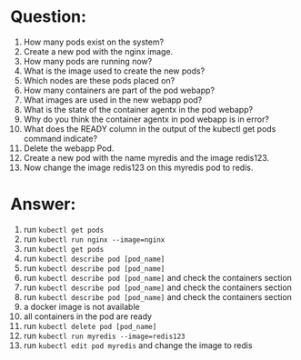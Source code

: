 # Question:

1. How many pods exist on the system?
2. Create a new pod with the nginx image.
3. How many pods are running now?
4. What is the image used to create the new pods?
5. Which nodes are these pods placed on?
6. How many containers are part of the pod webapp?
7. What images are used in the new webapp pod?
8. What is the state of the container agentx in the pod webapp?
9. Why do you think the container agentx in pod webapp is in error?
10. What does the READY column in the output of the kubectl get pods command indicate?
11. Delete the webapp Pod.
12. Create a new pod with the name myredis and the image redis123.
13. Now change the image redis123 on this myredis pod to redis.


# Answer:

1. run `kubectl get pods`
2. run `kubectl run nginx --image=nginx`
3. run `kubectl get pods`
4. run `kubectl describe pod [pod_name]`
5. run `kubectl describe pod [pod_name]`
6. run `kubectl describe pod [pod_name]` and check the containers section
7. run `kubectl describe pod [pod_name]` and check the containers section
8. run `kubectl describe pod [pod_name]` and check the containers section
9. a docker image is not available
10. all containers in the pod are ready
11. run `kubectl delete pod [pod_name]`
12. run `kubectl run myredis --image=redis123`
13. run `kubectl edit pod myredis` and change the image to redis



